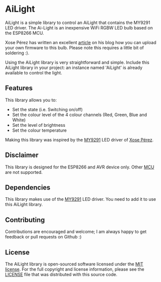 # AiLight
AiLight is a simple library to control an AiLight that contains the MY9291 LED driver. The Ai-Light is an inexpensive WiFi RGBW LED bulb based on the ESP8266 MCU. 

Xose Pérez has written an excellent [article](http://tinkerman.cat/ailight-hackable-rgbw-light-bulb/) on his blog how you can upload your own firmware to this bulb. Please note this requires a little bit of soldering :).

Using the AiLight library is very straightforward and simple. Include this AiLight library in your project: an instance named 'AiLight' is already available to control the light.

## Features
This library allows you to:
- Set the state (i.e. Switching on/off)
- Set the colour level of the 4 colour channels (Red, Green, Blue and White)
- Set the level of brightness
- Set the colour temperature

Making this library was inspired by the [MY9291](https://github.com/xoseperez/my9291) LED driver of [Xose Pérez](https://github.com/xoseperez).

## Disclaimer

This library is designed for the ESP8266 and AVR device only. Other [MCU](https://en.wikipedia.org/wiki/Microcontroller) are not supported.


## Dependencies

This library makes use of the [MY9291](https://github.com/xoseperez/my9291) LED driver. You need to add it to use this AiLight library.

## Contributing

Contributions are encouraged and welcome; I am always happy to get feedback or pull requests on Github :)

## License

The AiLight library is open-sourced software licensed under the [MIT license](http://opensource.org/licenses/MIT). For the full copyright and license information, please see the [LICENSE](LICENSE) file that was distributed with this source code.